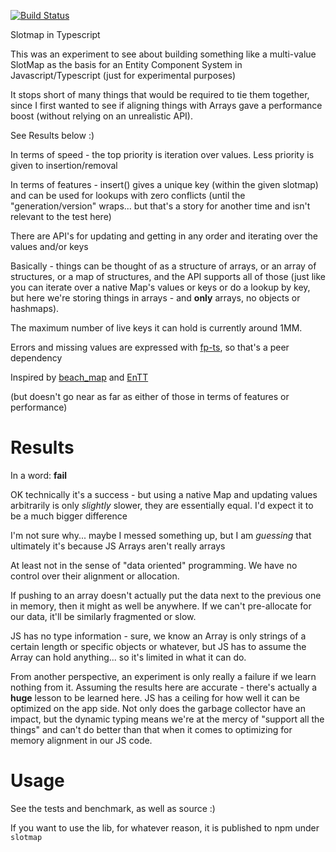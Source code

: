 [![Build Status](https://travis-ci.org/dakom/slotmap.svg?branch=master)](https://travis-ci.org/dakom/slotmap)

Slotmap in Typescript

This was an experiment to see about building something like a multi-value SlotMap as the basis for an Entity Component System in Javascript/Typescript (just for experimental purposes)

It stops short of many things that would be required to tie them together, since I first wanted to see if aligning things with Arrays gave a performance boost (without relying on an unrealistic API).

See Results below :)

In terms of speed - the top priority is iteration over values. Less priority is given to insertion/removal

In terms of features - insert() gives a unique key (within the given slotmap) and can be used for lookups with zero conflicts (until the "generation/version" wraps... but that's a story for another time and isn't relevant to the test here)

There are API's for updating and getting in any order and iterating over the values and/or keys

Basically - things can be thought of as a structure of arrays, or an array of structures, or a map of structures, and the API supports all of those (just like you can iterate over a native Map's values or keys or do a lookup by key, but here we're storing things in arrays - and **only** arrays, no objects or hashmaps).

The maximum number of live keys it can hold is currently around 1MM.

Errors and missing values are expressed with [fp-ts](https://github.com/gcanti/fp-ts), so that's a peer dependency

Inspired by [beach_map](https://github.com/leudz/beach_map) and [EnTT](https://github.com/skypjack/entt)

(but doesn't go near as far as either of those in terms of features or performance)

# Results

In a word: **fail**

OK technically it's a success - but using a native Map and updating values arbitrarily is only _slightly_ slower, they are essentially equal. I'd expect it to be a much bigger difference

I'm not sure why... maybe I messed something up, but I am _guessing_ that ultimately it's because JS Arrays aren't really arrays

At least not in the sense of "data oriented" programming. We have no control over their alignment or allocation.

If pushing to an array doesn't actually put the data next to the previous one in memory, then it might as well be anywhere. If we can't pre-allocate for our data, it'll be similarly fragmented or slow.

JS has no type information - sure, we know an Array is only strings of a certain length or specific objects or whatever, but JS has to assume the Array can hold anything... so it's limited in what it can do.

From another perspective, an experiment is only really a failure if we learn nothing from it. Assuming the results here are accurate - there's actually a **huge** lesson to be learned here. JS has a ceiling for how well it can be optimized on the app side. Not only does the garbage collector have an impact, but the dynamic typing means we're at the mercy of "support all the things" and can't do better than that when it comes to optimizing for memory alignment in our JS code.

# Usage

See the tests and benchmark, as well as source :)

If you want to use the lib, for whatever reason, it is published to npm under `slotmap`
